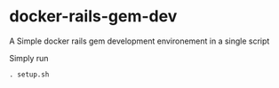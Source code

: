 # docker-rails-gem-dev

A Simple docker rails gem development environement in a single script

Simply run

```
. setup.sh
```
